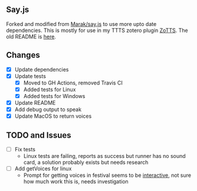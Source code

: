 ## Say.js
Forked and modified from [Marak/say.js](https://https://github.com/Marak/say.js) to use more upto date dependencies. This is mostly for use in my TTTS zotero plugin [ZoTTS](https://github.com/ImperialSquid/zotero-zotts). The old README is [here](README-OLD.md).

## Changes
- [x] Update dependencies
- [x] Update tests
  - [x] Moved to GH Actions, removed Travis CI
  - [x] Added tests for Linux
  - [x] Added tests for Windows
- [x] Update README
- [x] Add debug output to speak
- [x] Update MacOS to return voices

## TODO and Issues
- [ ] Fix tests
  - Linux tests are failing, reports as success but runner has no sound card, a solution probably exists but needs research
- [ ] Add getVoices for linux
  - Prompt for getting voices in festival seems to be [interactive](https://wiki.archlinux.org/title/Festival#Interactive), not sure how much work this is, needs investigation